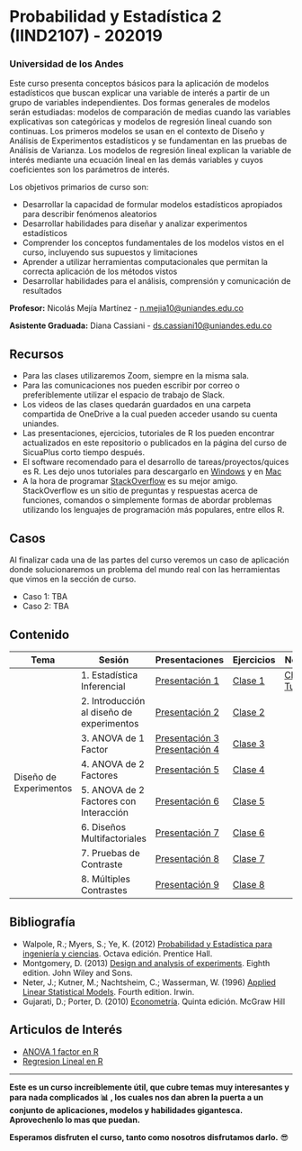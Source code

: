 # Probabilidad y Estadística 2 (IIND2107) - 202019
### Universidad de los Andes

Este curso presenta conceptos básicos para la aplicación de modelos estadísticos que buscan explicar una variable de interés a partir de un grupo de variables independientes. Dos formas generales de modelos serán estudiadas: modelos de comparación de medias cuando las variables explicativas son categóricas y modelos de regresión lineal cuando son continuas. Los primeros modelos se usan en el contexto de Diseño y Análisis de Experimentos estadísticos y se fundamentan en las pruebas de Análisis de Varianza. Los modelos de regresión lineal explican la variable de interés mediante una ecuación lineal en las demás variables y cuyos coeficientes son los parámetros de interés. 

Los objetivos primarios de curso son: 
* Desarrollar la capacidad de formular modelos estadísticos apropiados para describir fenómenos aleatorios
* Desarrollar habilidades para diseñar y analizar experimentos estadísticos 
* Comprender los conceptos fundamentales de los modelos vistos en el curso, incluyendo sus supuestos y limitaciones
* Aprender a utilizar herramientas computacionales que permitan la correcta aplicación de los métodos vistos 
* Desarrollar habilidades para el análisis, comprensión y comunicación de resultados 

**Profesor:** Nicolás Mejía Martínez - n.mejia10@uniandes.edu.co

**Asistente Graduada:** Diana Cassiani - ds.cassiani10@uniandes.edu.co

## Recursos
* Para las clases utilizaremos Zoom, siempre en la misma sala.
* Para las comunicaciones nos pueden escribir por correo o preferiblemente utilizar el espacio de trabajo de Slack.
* Los videos de las clases quedarán guardados en una carpeta compartida de OneDrive a la cual pueden acceder usando su cuenta uniandes.
* Las presentaciones, ejercicios, tutoriales de R los pueden encontrar actualizados en este repositorio o publicados en la página del curso de SicuaPlus corto tiempo después.
* El software recomendado para el desarrollo de tareas/proyectos/quices es R. Les dejo unos tutoriales para descargarlo en [Windows](https://medium.com/@GalarnykMichael/install-r-and-rstudio-on-windows-5f503f708027) y en [Mac](https://medium.com/@GalarnykMichael/install-r-and-rstudio-on-mac-e911606ce4f4)
* A la hora de programar [StackOverflow](https://stackoverflow.com/) es su mejor amigo. StackOverflow es un sitio de preguntas y respuestas acerca de funciones, comandos o simplemente formas de abordar problemas utilizando los lenguajes de programación más populares, entre ellos R.
## Casos
Al finalizar cada una de las partes del curso veremos un caso de aplicación donde solucionaremos un problema del mundo real con las herramientas que vimos en la sección de curso.
* Caso 1: TBA
* Caso 2: TBA

## Contenido


<table>
<thead>
  <tr>
    <th>Tema</th>
    <th>Sesión</th>
    <th>Presentaciones</th>
    <th>Ejercicios </th>
    <th>Notebooks </th>
  </tr>
</thead>
<tbody>
  <tr>
    <td rowspan="9">Diseño de Experimentos</td>
    <td>1. Estadística Inferencial </td>
    <td><a href="https://github.com/nmejia10/Probabilidad-y-Estadistica-2---202019/blob/master/Presentaciones/Clase%201%20-%20Inferencia%20Estadística.pdf">Presentación 1</a></td>
    <td><a href = "https://github.com/nmejia10/Probabilidad-y-Estadistica-2---202019/blob/master/Ejercicios/Ejercicios%20Clase%201.pdf">Clase 1</a></td>
    <td><a href="https://github.com/nmejia10/Probabilidad-y-Estadistica-2---202019/blob/master/Tutoriales%20R/R%20-%20Cheatsheet.pdf">Cheatsheet</a><br><a href="https://nmejia10.github.io/Probabilidad-y-Estadistica-2---202019/Tutoriales%20R/Tutoría-R.html">Tutorial R</a></td>
  </tr>
  <tr>
    <td>2. Introducción al diseño de experimentos</td>
    <td><a href="https://github.com/nmejia10/Probabilidad-y-Estadistica-2---202019/blob/master/Presentaciones/Clase%202%20-%20Introducción%20al%20Diseño%20de%20Experimentos.pdf">Presentación 2</a></td>
    <td><a href = "https://github.com/nmejia10/Probabilidad-y-Estadistica-2---202019/blob/master/Ejercicios/Ejercicios%20Clase%202.pdf">Clase 2 </a></td>
    <td></td>
  </tr>
  <tr>
    <td>3. ANOVA de 1 Factor</td>
    <td><a href = "https://github.com/nmejia10/Probabilidad-y-Estadistica-2---202019/blob/master/Presentaciones/Clase%203%20-%20ANOVA%20de%201%20Factor.pdf">Presentación 3</a> <br> <a href = "https://github.com/nmejia10/Probabilidad-y-Estadistica-2---202019/blob/master/Presentaciones/Clase%204%20-%20ANOVA%20de%201%20Factor%20Otros%20Detalles.pdf">Presentación 4</a><br></td>
    <td><a href="https://github.com/nmejia10/Probabilidad-y-Estadistica-2---202019/blob/master/Ejercicios/Ejercicios%20Clase%203.pdf">Clase 3</a></td>
    <td></td>
  </tr>
  <tr>
    <td>4. ANOVA de 2 Factores</td>
    <td><a href="https://github.com/nmejia10/Probabilidad-y-Estadistica-2---202019/blob/master/Presentaciones/Clase%204%20-%20ANOVA%20de%202%20Factores%20(Bloques).pdf">Presentación 5</a></td>
    <td><a href="https://github.com/nmejia10/Probabilidad-y-Estadistica-2---202019/blob/master/Ejercicios/Ejercicios%20Clase%204.pdf">Clase 4</a></td>
    <td></td>
  </tr>
  <tr>
    <td>5. ANOVA de 2 Factores con Interacción</td>
    <td><a href="https://github.com/nmejia10/Probabilidad-y-Estadistica-2---202019/blob/master/Presentaciones/Clase%205%20-%20ANOVA%20de%202%20Factores%20con%20Interacción.pdf">Presentación 6</a></td>
    <td><a href="https://github.com/nmejia10/Probabilidad-y-Estadistica-2---202019/blob/master/Ejercicios/Ejercicios%20Clase%205.pdf">Clase 5</a></td>
    <td></td>
  </tr>
  <tr>
    <td>6. Diseños Multifactoriales</td>
    <td><a href="https://github.com/nmejia10/Probabilidad-y-Estadistica-2---202019/blob/master/Presentaciones/Clase%206%20-%20Diseños%20Multifactoriales.pdf">Presentación 7</a></td>
    <td><a href="https://github.com/nmejia10/Probabilidad-y-Estadistica-2---202019/blob/master/Ejercicios/Ejercicios%20Clase%206.pdf">Clase 6</a></td>
    <td></td>
  </tr>
  <tr>
    <td>7. Pruebas de Contraste</td>
    <td><a href="">Presentación 8</a></td>
    <td><a href="">Clase 7</a></td>
    <td></td>
  </tr>
  <tr>
    <td>8. Múltiples Contrastes</td>
    <td><a href="">Presentación 9</a></td>
    <td><a href="">Clase 8</a></td>
    <td></td>
  </tr>
</tbody>
</table>

## Bibliografía
* Walpole, R.; Myers, S.; Ye, K. (2012) [Probabilidad y Estadística para ingeniería y ciencias](https://vereniciafunez94hotmail.files.wordpress.com/2014/08/8va-probabilidad-y-estadistica-para-ingenier-walpole_8.pdf). Octava edición. Prentice Hall. 
* Montgomery, D. (2013) [Design and analysis of experiments](http://faculty.business.utsa.edu/manderso/STA4723/readings/Douglas-C.-Montgomery-Design-and-Analysis-of-Experiments-Wiley-2012.pdf). Eighth edition. John Wiley and Sons. 
* Neter, J.; Kutner, M.; Nachtsheim, C.; Wasserman, W. (1996) [Applied Linear Statistical Models](http://users.stat.ufl.edu/~rohitpatra/4210/KNNL.pdf). Fourth edition. Irwin. 
* Gujarati, D.; Porter, D. (2010) [Econometría](https://www.academia.edu/33064534/Gujarati_-_Econometría_-_5ta_Edición.pdf). Quinta edición. McGraw Hill 

## Articulos de Interés
* [ANOVA 1 factor en R](http://rstudio-pubs-static.s3.amazonaws.com/252809_ce002d0706444317b41f0cff7c2c494d.html)
* [Regresion Lineal en R](https://rpubs.com/bitettir/simpleregression)
 
 ********
**Este es un curso increíblemente útil, que cubre temas muy interesantes y para nada complicados :bar_chart: , los cuales nos dan abren la puerta a un conjunto de aplicaciones, modelos y habilidades gigantesca. Aprovechenlo lo mas que puedan.** 

**Esperamos disfruten el curso, tanto como nosotros disfrutamos darlo.** :sunglasses:         

